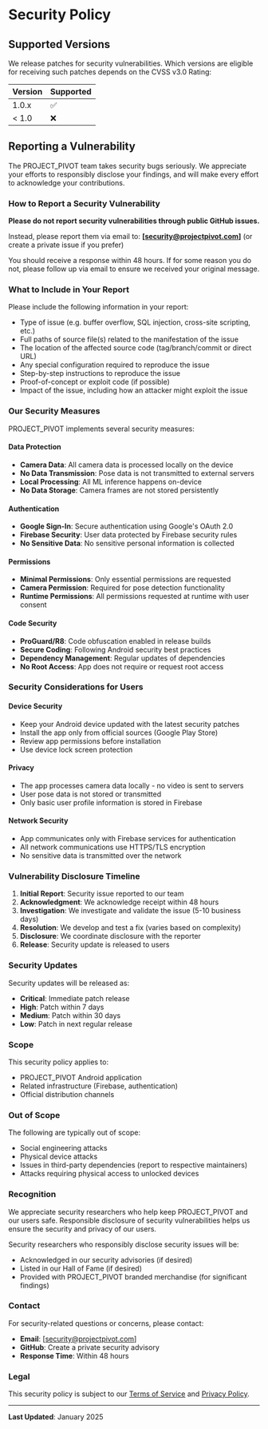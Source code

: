 # Security Policy

## Supported Versions

We release patches for security vulnerabilities. Which versions are eligible for receiving such patches depends on the CVSS v3.0 Rating:

| Version | Supported          |
| ------- | ------------------ |
| 1.0.x   | :white_check_mark: |
| < 1.0   | :x:                |

## Reporting a Vulnerability

The PROJECT_PIVOT team takes security bugs seriously. We appreciate your efforts to responsibly disclose your findings, and will make every effort to acknowledge your contributions.

### How to Report a Security Vulnerability

**Please do not report security vulnerabilities through public GitHub issues.**

Instead, please report them via email to: **[security@projectpivot.com]** (or create a private issue if you prefer)

You should receive a response within 48 hours. If for some reason you do not, please follow up via email to ensure we received your original message.

### What to Include in Your Report

Please include the following information in your report:

- Type of issue (e.g. buffer overflow, SQL injection, cross-site scripting, etc.)
- Full paths of source file(s) related to the manifestation of the issue
- The location of the affected source code (tag/branch/commit or direct URL)
- Any special configuration required to reproduce the issue
- Step-by-step instructions to reproduce the issue
- Proof-of-concept or exploit code (if possible)
- Impact of the issue, including how an attacker might exploit the issue

### Our Security Measures

PROJECT_PIVOT implements several security measures:

#### Data Protection
- **Camera Data**: All camera data is processed locally on the device
- **No Data Transmission**: Pose data is not transmitted to external servers
- **Local Processing**: All ML inference happens on-device
- **No Data Storage**: Camera frames are not stored persistently

#### Authentication
- **Google Sign-In**: Secure authentication using Google's OAuth 2.0
- **Firebase Security**: User data protected by Firebase security rules
- **No Sensitive Data**: No sensitive personal information is collected

#### Permissions
- **Minimal Permissions**: Only essential permissions are requested
- **Camera Permission**: Required for pose detection functionality
- **Runtime Permissions**: All permissions requested at runtime with user consent

#### Code Security
- **ProGuard/R8**: Code obfuscation enabled in release builds
- **Secure Coding**: Following Android security best practices
- **Dependency Management**: Regular updates of dependencies
- **No Root Access**: App does not require or request root access

### Security Considerations for Users

#### Device Security
- Keep your Android device updated with the latest security patches
- Install the app only from official sources (Google Play Store)
- Review app permissions before installation
- Use device lock screen protection

#### Privacy
- The app processes camera data locally - no video is sent to servers
- User pose data is not stored or transmitted
- Only basic user profile information is stored in Firebase

#### Network Security
- App communicates only with Firebase services for authentication
- All network communications use HTTPS/TLS encryption
- No sensitive data is transmitted over the network

### Vulnerability Disclosure Timeline

1. **Initial Report**: Security issue reported to our team
2. **Acknowledgment**: We acknowledge receipt within 48 hours
3. **Investigation**: We investigate and validate the issue (5-10 business days)
4. **Resolution**: We develop and test a fix (varies based on complexity)
5. **Disclosure**: We coordinate disclosure with the reporter
6. **Release**: Security update is released to users

### Security Updates

Security updates will be released as:
- **Critical**: Immediate patch release
- **High**: Patch within 7 days
- **Medium**: Patch within 30 days
- **Low**: Patch in next regular release

### Scope

This security policy applies to:
- PROJECT_PIVOT Android application
- Related infrastructure (Firebase, authentication)
- Official distribution channels

### Out of Scope

The following are typically out of scope:
- Social engineering attacks
- Physical device attacks
- Issues in third-party dependencies (report to respective maintainers)
- Attacks requiring physical access to unlocked devices

### Recognition

We appreciate security researchers who help keep PROJECT_PIVOT and our users safe. Responsible disclosure of security vulnerabilities helps us ensure the security and privacy of our users.

Security researchers who responsibly disclose security issues will be:
- Acknowledged in our security advisories (if desired)
- Listed in our Hall of Fame (if desired)
- Provided with PROJECT_PIVOT branded merchandise (for significant findings)

### Contact

For security-related questions or concerns, please contact:
- **Email**: [security@projectpivot.com]
- **GitHub**: Create a private security advisory
- **Response Time**: Within 48 hours

### Legal

This security policy is subject to our [Terms of Service](https://projectpivot.com/terms) and [Privacy Policy](https://projectpivot.com/privacy).

---

**Last Updated**: January 2025 